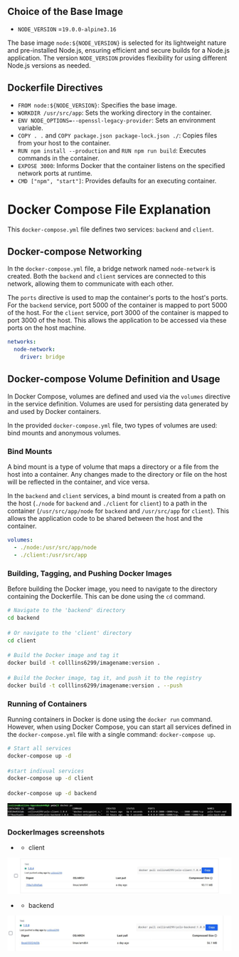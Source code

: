 ## Choice of the Base Image

 + `NODE_VERSION` =`19.0.0-alpine3.16`

The base image `node:${NODE_VERSION}`  is selected for its lightweight nature and pre-installed Node.js, ensuring efficient and secure builds for a Node.js application. The version `NODE_VERSION` provides flexibility for using different Node.js versions as needed.

## Dockerfile Directives

+ `FROM node:${NODE_VERSION}`: Specifies the base image.
+ `WORKDIR /usr/src/app`: Sets the working directory in the container.
+ `ENV NODE_OPTIONS=--openssl-legacy-provider`: Sets an environment variable.
+ `COPY . .` and `COPY package.json package-lock.json ./`: Copies files from your host to the container.
+ `RUN npm install --production` and `RUN npm run build`: Executes commands in the container.
+ `EXPOSE 3000`: Informs Docker that the container listens on the specified network ports at runtime.
+ `CMD ["npm", "start"]`: Provides defaults for an executing container.

# Docker Compose File Explanation

This `docker-compose.yml` file defines two services: `backend` and `client`.

## Docker-compose Networking

In the `docker-compose.yml` file, a bridge network named `node-network` is created. Both the `backend` and `client` services are connected to this network, allowing them to communicate with each other.

The `ports` directive is used to map the container's ports to the host's ports. For the `backend` service, port 5000 of the container is mapped to port 5000 of the host. For the `client` service, port 3000 of the container is mapped to port 3000 of the host. This allows the application to be accessed via these ports on the host machine.

```yaml
networks:
  node-network:
    driver: bridge
```

## Docker-compose Volume Definition and Usage

In Docker Compose, volumes are defined and used via the `volumes` directive in the service definition. Volumes are used for persisting data generated by and used by Docker containers.

In the provided `docker-compose.yml` file, two types of volumes are used: bind mounts and anonymous volumes.

### Bind Mounts

A bind mount is a type of volume that maps a directory or a file from the host into a container. Any changes made to the directory or file on the host will be reflected in the container, and vice versa.

In the `backend` and `client` services, a bind mount is created from a path on the host (`./node` for `backend` and `./client` for `client`) to a path in the container (`/usr/src/app/node` for `backend` and `/usr/src/app` for `client`). This allows the application code to be shared between the host and the container.

```yaml
volumes:
  - ./node:/usr/src/app/node
  - ./client:/usr/src/app
```
### Building, Tagging, and Pushing Docker Images

Before building the Docker image, you need to navigate to the directory containing the Dockerfile. This can be done using the `cd` command.

```bash
# Navigate to the 'backend' directory
cd backend

# Or navigate to the 'client' directory
cd client

# Build the Docker image and tag it
docker build -t colllins6299/imagename:version .

# Build the Docker image, tag it, and push it to the registry
docker build -t colllins6299/imagename:version . --push

```
### Running of Containers

Running containers in Docker is done using the `docker run` command. However, when using Docker Compose, you can start all services defined in the `docker-compose.yml` file with a single command: `docker-compose up`.

```bash
# Start all services
docker-compose up -d

#start indivual services
docker-compose up -d client

docker-compose up -d backend

```
![alt text](RunningContainers.jpg)

### DockerImages screenshots
+ + client

![alt text](clientImage.jpg)

+ + backend

![alt text](backendImage.jpg)

